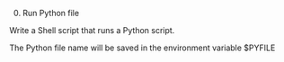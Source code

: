 0. Run Python file

Write a Shell script that runs a Python script.

The Python file name will be saved in the environment variable $PYFILE
